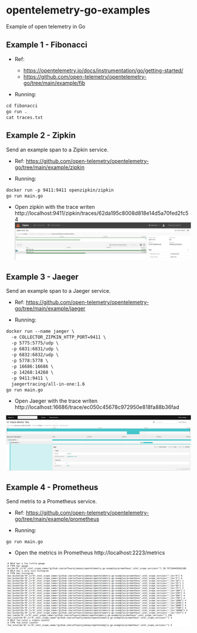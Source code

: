 # opentelemetry-go-examples
Example of open telemetry in Go

## Example 1 - Fibonacci
- Ref:
    - https://opentelemetry.io/docs/instrumentation/go/getting-started/
    - https://github.com/open-telemetry/opentelemetry-go/tree/main/example/fib

- Running:
```
cd fibonacci
go run .
cat traces.txt
```

## Example 2 - Zipkin

Send an example span to a Zipkin service.
- Ref: https://github.com/open-telemetry/opentelemetry-go/tree/main/example/zipkin

- Running:
```
docker run -p 9411:9411 openzipkin/zipkin
go run main.go
```
- Open zipkin with the trace writen http://localhost:9411/zipkin/traces/62da195c8008d818e14d5a70fed2fc54
![alt text](img/zipkin-example.png "Zipkin")


## Example 3 - Jaeger

Send an example span to a Jaeger service.
- Ref: https://github.com/open-telemetry/opentelemetry-go/tree/main/example/jaeger

- Running:
```
docker run --name jaeger \
  -e COLLECTOR_ZIPKIN_HTTP_PORT=9411 \
  -p 5775:5775/udp \
  -p 6831:6831/udp \
  -p 6832:6832/udp \
  -p 5778:5778 \
  -p 16686:16686 \
  -p 14268:14268 \
  -p 9411:9411 \
  jaegertracing/all-in-one:1.6
go run main.go
```
- Open Jaeger with the trace writen http://localhost:16686/trace/ec050c45678c972950e818fa88b36fad

![alt text](img/jaeger.png "Zipkin")

## Example 4 - Prometheus

Send metris to a Prometheus service.
- Ref: https://github.com/open-telemetry/opentelemetry-go/tree/main/example/prometheus

- Running:
```
go run main.go
```
- Open the metrics in Prometheus http://localhost:2223/metrics

![alt text](img/prometheus.png "prometheus")

